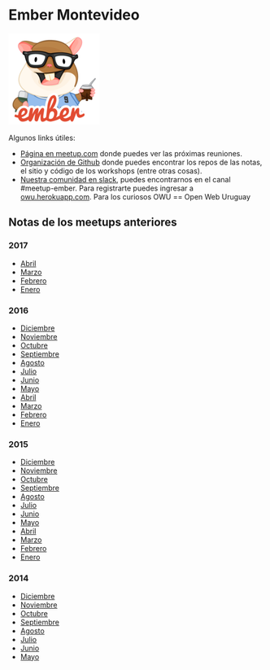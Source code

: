 # Ember Montevideo

![Tomster Uruguay](./tomster.jpg)

Algunos links útiles:

* [Página en meetup.com](http://meetup.com/ember-montevideo/) donde puedes ver las próximas reuniones.
* [Organización de Github](https://github.com/ember-montevideo) donde puedes encontrar los repos de las notas, el sitio y código de los workshops (entre otras cosas).
* [Nuestra comunidad en slack](http://owu.slack.com/), puedes encontrarnos en el canal #meetup-ember. Para registrarte puedes ingresar a [owu.herokuapp.com](http://owu.herokuapp.com/). Para los curiosos OWU == Open Web Uruguay

## Notas de los meetups anteriores

### 2017

* [Abril](2017-04/README.md)
* [Marzo](2017-03/README.md)
* [Febrero](2017-02/README.md)
* [Enero](2017-01/README.md)

### 2016

* [Diciembre](2016-12/README.md)
* [Noviembre](2016-11/README.md)
* [Octubre](2016-10/README.md)
* [Septiembre](2016-09/README.md)
* [Agosto](2016-08/README.md)
* [Julio](2016-07/README.md)
* [Junio](2016-06/README.md)
* [Mayo](2016-05/README.md)
* [Abril](2016-04/README.md)
* [Marzo](2016-03/README.md)
* [Febrero](2016-02/README.md)
* [Enero](2016-01/README.md)

### 2015

* [Diciembre](2015-12/README.md)
* [Noviembre](2015-11/README.md)
* [Octubre](2015-10/README.md)
* [Septiembre](2015-09/README.md)
* [Agosto](2015-08/README.md)
* [Julio](2015-07/README.md)
* [Junio](2015-06/README.md)
* [Mayo](2015-05/README.md)
* [Abril](2015-04/README.md)
* [Marzo](2015-03/README.md)
* [Febrero](2015-02/README.md)
* [Enero](2015-01/README.md)

### 2014

* [Diciembre](2014-12/README.md)
* [Noviembre](2014-11/README.md)
* [Octubre](2014-10/README.md)
* [Septiembre](2014-09/README.md)
* [Agosto](2014-08/README.md)
* [Julio](2014-07/README.md)
* [Junio](2014-06/README.md)
* [Mayo](2014-05/README.md)
